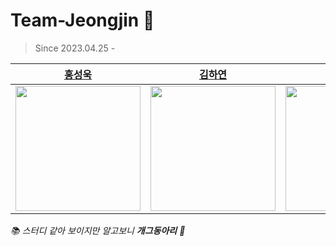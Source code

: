 # Team-Jeongjin 🫡
> Since 2023.04.25 -

|[홍성욱](https://github.com/ukssss)|[김하연](https://github.com/hayeonn2)|[오승택](https://github.com/5wintaek)|[황주희](https://github.com/Juhee-Hwang)|[이현우](https://github.com/hyunwlee-dev)|
|:-:|:-:|:-:|:-:|:-:|
|<a href="https://github.com/ukssss"><img src="https://avatars.githubusercontent.com/u/86929961?v=4" width="200"/></a>|<a href="https://github.com/hayeonn2"><img src="https://avatars.githubusercontent.com/u/111109573?v=4" width="200" /></a>|<a href="https://github.com/5wintaek"><img src="https://avatars.githubusercontent.com/u/109938280?v=4" width="200"/></a>|<a href="https://github.com/Juhee-Hwang"><img src="https://avatars.githubusercontent.com/u/33420714?v=4" width="200"/></a>|<a href="https://github.com/hyunwlee-dev"><img src="https://avatars.githubusercontent.com/u/55472696?v=4" width="200"/></a>|


<i>📚 스터디 같아 보이지만 알고보니 <b>개그동아리</b> 🤥</i>
